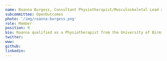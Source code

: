 ```yaml
---
name: Roanna Burgess, Consultant Physiotherapist/Musculoskeletal Lead at Sandwell and West Birmingham NHS Trust
subcommittee: OpenOutcomes
photo: '/img/roanna-burgess.png'
role: Member
position: 9
bio: Roanna qualified as a Physiotherapist from the University of Birmingham in 2002 and started her career at Sandwell and West Birmingham Hospitals NHS Trust (SWBH). Her first rotation was in musculoskeletal outpatients which launched her interest in MSK. Roanna later left the NHS to work for the MOD (RAF) for seven years as an Advanced Physiotherapist treating largely acute injuries and working collaboratively within an occupational health remit. At this point Roanna undertook her MSc in Advancing Practice (Manipulative Physiotherapy) which she completed in 2010 becomming a member of the Musculoskeletal Association of Chartered Physiotherapists (MACP). Having completed her MSc she took up a Consultant Physiotherapist role for Birmingham Community Healthcare NHS Trust. As a clinical leader Roanna developed a strong interest in measuring and demonstrating service efficacy and developing service improvement initiatives. She then made the move back to my roots to take up a Consultant Physiotherapist/MSK Lead post for SWBH NHS Trust in 2014, co-leading a large physiotherapy service and community orthopaedic triage service, alongside part-time work for the University of Birmingham lecturing on manual therapy and sports medicine MSc programmes, and teaching and examining on MACP clinical placements. With her continued interest in patient reported outcome measures (PROMs) research, and evaluation and benchmarking of services she later stepped out of my teaching role to take up a PhD opportunity at Keele University under the guidance of Dr Jonathan Hill entitled; ‘Benchmarking MSK Services’. Rossana is now split between her Consultant role and PhD study which she am due to complete in 2022, with post-doctoral plans to develop a national MSK audit in community and primary care. 
twitter: 
www: 
github: 
linkedin: 
---
```

